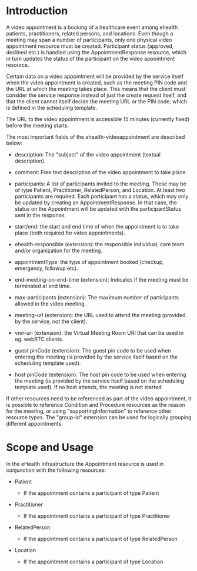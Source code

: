 # Introduction

A video appointment is a booking of a healthcare event among ehealth patients, practitioners, related persons, and locations.
Even though a meeting may span a number of participants, only one physical video appointment resource must be created. Participant 
status (approved, declined etc.) is handled using the AppointmentResponse resource, which in turn updates the status of the 
participant on the video appointment resource.

Certain data on a video appointment will be provided by the service itself when the video appointment is created, such as
the meeting PIN code and the URL at which the meeting takes place. This means that the client must consider the service
response instead of just the create request itself, and that the client cannot itself decide the meeting URL or the PIN code,
which is defined in the scheduling template.

The URL to the video appointment is accessible 15 minutes (currently fixed) before the meeting starts.

The most important fields of the ehealth-videoappointment are described below:

- description: The "subject" of the video appointment (textual description).

- comment: Free text description of the video appointment to take place.

- participants: A list of participants invited to the meeting. These may be of type Patient, Practitioner, RelatedPerson,
  and Location. At least two participants are required. Each participant has a status, which may only be updated by
  creating an AppointmentResponse. In that case, the status on the Appointment will be updated with the participantStatus
  sent in the response.
  
- start/end: the start and end time of when the appointment is to take place (both required for video appointments).

- ehealth-responsible (extension): the responsible individual, care team and/or organization for the meeting.

- appointmentType: the type of appointment booked (checkup, emergency, followup etc).

- end-meeting-on-end-time (extension): Indicates if the meeting must be terminated at end time.

- max-participants (extension): The maximum number of participants allowed in the video meeting.

- meeting-url (extension): the URL used to attend the meeting (provided by the service, not the client).

- vmr-uri (extension): the Virtual Meeting Room URI that can be used in eg. webRTC clients.

- guest pinCode (extension): The guest pin code to be used when entering the meeting (is provided by the service itself
  based on the scheduling template used).

- host pinCode (extension): The host pin code to be used when entering the meeting (is provided by the service itself
  based on the scheduling template used). If no host attends, the meeting is not started

If other resources need to be referenced as part of the video appointment, it is possible to reference Condition and Procedure
resources as the reason for the meeting, or using "supportingInformation" to reference other resource types. The
"group-id" extension can be used for logically grouping different appointments.

# Scope and Usage
In the eHealth Infrastructure the Appointment resource is used in conjunction with the following resources:

- Patient
  - If the appointment contains a participant of type Patient

- Practitioner
  - If the appointment contains a participant of type Practitioner

- RelatedPerson
  - If the appointment contains a participant of type RelatedPerson

- Location
  - If the appointment contains a participant of type Location
  

